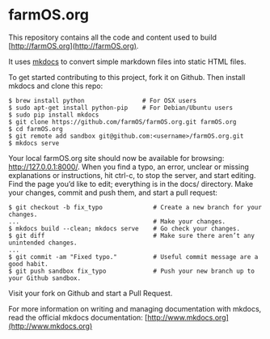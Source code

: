 # farmOS.org

This repository contains all the code and content used to build
[http://farmOS.org](http://farmOS.org).

It uses [mkdocs](http://www.mkdocs.org) to convert simple markdown files into
static HTML files.

To get started contributing to this project, fork it on Github. Then install
mkdocs and clone this repo:

    $ brew install python                # For OSX users
    $ sudo apt-get install python-pip    # For Debian/Ubuntu users
    $ sudo pip install mkdocs
    $ git clone https://github.com/farmOS/farmOS.org.git farmOS.org
    $ cd farmOS.org
    $ git remote add sandbox git@github.com:<username>/farmOS.org.git
    $ mkdocs serve

Your local farmOS.org site should now be available for browsing:
http://127.0.0.1:8000/. When you find a typo, an error, unclear or missing
explanations or instructions, hit ctrl-c, to stop the server, and start editing.
Find the page you’d like to edit; everything is in the docs/ directory. Make
your changes, commit and push them, and start a pull request:

    $ git checkout -b fix_typo              # Create a new branch for your changes.
    ...                                     # Make your changes.
    $ mkdocs build --clean; mkdocs serve    # Go check your changes.
    $ git diff                              # Make sure there aren’t any unintended changes.
    ...
    $ git commit -am "Fixed typo."          # Useful commit message are a good habit.
    $ git push sandbox fix_typo             # Push your new branch up to your Github sandbox.

Visit your fork on Github and start a Pull Request.

For more information on writing and managing documentation with mkdocs, read the
official mkdocs documentation: [http://www.mkdocs.org](http://www.mkdocs.org)

